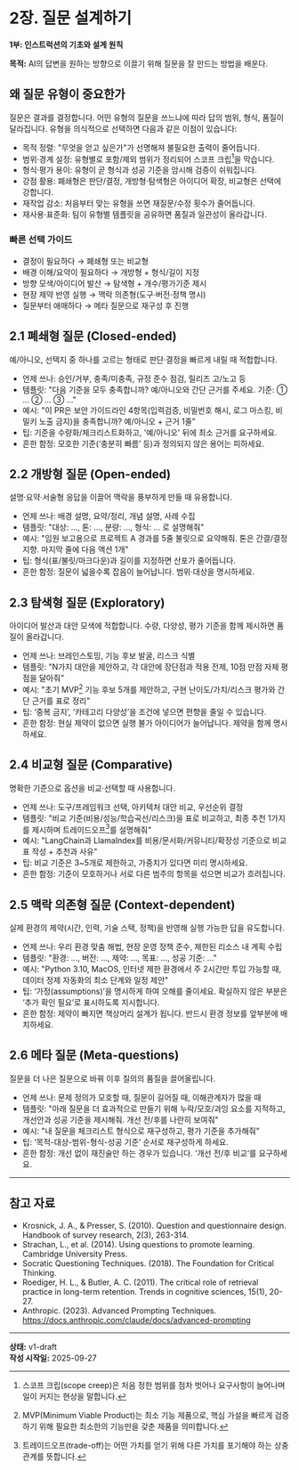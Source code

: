 # 2장. 질문 설계하기

**1부: 인스트럭션의 기초와 설계 원칙**

**목적:** AI의 답변을 원하는 방향으로 이끌기 위해 질문을 잘 만드는 방법을 배운다.

## 왜 질문 유형이 중요한가

질문은 결과를 결정합니다. 어떤 유형의 질문을 쓰느냐에 따라 답의 범위, 형식, 품질이 달라집니다. 유형을 의식적으로 선택하면 다음과 같은 이점이 있습니다:

- 목적 정렬: "무엇을 얻고 싶은가"가 선명해져 불필요한 출력이 줄어듭니다.
- 범위·경계 설정: 유형별로 포함/제외 범위가 정리되어 스코프 크립[^1]을 막습니다.
- 형식·평가 용이: 유형이 곧 형식과 성공 기준을 암시해 검증이 쉬워집니다.
- 강점 활용: 폐쇄형은 판단/결정, 개방형·탐색형은 아이디어 확장, 비교형은 선택에 강합니다.
- 재작업 감소: 처음부터 맞는 유형을 쓰면 재질문/수정 횟수가 줄어듭니다.
- 재사용·표준화: 팀이 유형별 템플릿을 공유하면 품질과 일관성이 올라갑니다.

### 빠른 선택 가이드

- 결정이 필요하다 → 폐쇄형 또는 비교형
- 배경 이해/요약이 필요하다 → 개방형 + 형식/길이 지정
- 방향 모색/아이디어 발산 → 탐색형 + 개수/평가기준 제시
- 현장 제약 반영 실행 → 맥락 의존형(도구·버전·정책 명시)
- 질문부터 애매하다 → 메타 질문으로 재구성 후 진행

## 2.1 폐쇄형 질문 (Closed-ended)
예/아니오, 선택지 중 하나를 고르는 형태로 판단·결정을 빠르게 내릴 때 적합합니다.

- 언제 쓰나: 승인/거부, 충족/미충족, 규정 준수 점검, 릴리즈 고/노고 등
- 템플릿: "다음 기준을 모두 충족합니까? 예/아니오와 간단 근거를 주세요. 기준: ① … ② … ③ …"
- 예시: "이 PR은 보안 가이드라인 4항목(입력검증, 비밀번호 해시, 로그 마스킹, 비밀키 노출 금지)을 충족합니까? 예/아니오 + 근거 1줄"
- 팁: 기준을 수량화/체크리스트화하고, '예/아니오' 뒤에 최소 근거를 요구하세요.
- 흔한 함정: 모호한 기준(‘충분히 빠름’ 등)과 정의되지 않은 용어는 피하세요.

## 2.2 개방형 질문 (Open-ended)
설명·요약·서술형 응답을 이끌어 맥락을 풍부하게 만들 때 유용합니다.

- 언제 쓰나: 배경 설명, 요약/정리, 개념 설명, 사례 수집
- 템플릿: "대상: …, 톤: …, 분량: …, 형식: … 로 설명해줘"
- 예시: "임원 보고용으로 프로젝트 A 경과를 5줄 불릿으로 요약해줘. 톤은 간결/결정지향. 마지막 줄에 다음 액션 1개"
- 팁: 형식(표/불릿/마크다운)과 길이를 지정하면 산포가 줄어듭니다.
- 흔한 함정: 질문이 넓을수록 잡음이 늘어납니다. 범위·대상을 명시하세요.

## 2.3 탐색형 질문 (Exploratory)
아이디어 발산과 대안 모색에 적합합니다. 수량, 다양성, 평가 기준을 함께 제시하면 품질이 올라갑니다.

- 언제 쓰나: 브레인스토밍, 기능 후보 발굴, 리스크 식별
- 템플릿: "N가지 대안을 제안하고, 각 대안에 장단점과 적용 전제, 10점 만점 자체 평점을 달아줘"
- 예시: "초기 MVP[^2] 기능 후보 5개를 제안하고, 구현 난이도/가치/리스크 평가와 간단 근거를 표로 정리"
- 팁: ‘중복 금지’, ‘카테고리 다양성’을 조건에 넣으면 편향을 줄일 수 있습니다.
- 흔한 함정: 현실 제약이 없으면 실행 불가 아이디어가 늘어납니다. 제약을 함께 명시하세요.

## 2.4 비교형 질문 (Comparative)
명확한 기준으로 옵션을 비교·선택할 때 사용합니다.

- 언제 쓰나: 도구/프레임워크 선택, 아키텍처 대안 비교, 우선순위 결정
- 템플릿: "비교 기준(비용/성능/학습곡선/리스크)을 표로 비교하고, 최종 추천 1가지를 제시하며 트레이드오프[^3]를 설명해줘"
- 예시: "LangChain과 LlamaIndex를 비용/문서화/커뮤니티/확장성 기준으로 비교 표 작성 + 추천과 사유"
- 팁: 비교 기준은 3~5개로 제한하고, 가중치가 있다면 미리 명시하세요.
- 흔한 함정: 기준이 모호하거나 서로 다른 범주의 항목을 섞으면 비교가 흐려집니다.

## 2.5 맥락 의존형 질문 (Context-dependent)
실제 환경의 제약(시간, 인력, 기술 스택, 정책)을 반영해 실행 가능한 답을 유도합니다.

- 언제 쓰나: 우리 환경 맞춤 해법, 현장 운영 정책 준수, 제한된 리소스 내 계획 수립
- 템플릿: "환경: …, 버전: …, 제약: …, 목표: …, 성공 기준: …"
- 예시: "Python 3.10, MacOS, 인터넷 제한 환경에서 주 2시간만 투입 가능할 때, 데이터 정제 자동화의 최소 단계와 일정 제안"
- 팁: ‘가정(assumptions)’을 명시하게 하여 오해를 줄이세요. 확실하지 않은 부분은 ‘추가 확인 필요’로 표시하도록 지시합니다.
- 흔한 함정: 제약이 빠지면 책상머리 설계가 됩니다. 반드시 환경 정보를 앞부분에 배치하세요.

## 2.6 메타 질문 (Meta-questions)
질문을 더 나은 질문으로 바꿔 이후 질의의 품질을 끌어올립니다.

- 언제 쓰나: 문제 정의가 모호할 때, 질문이 길어질 때, 이해관계자가 많을 때
- 템플릿: "아래 질문을 더 효과적으로 만들기 위해 누락/모호/과잉 요소를 지적하고, 개선안과 성공 기준을 제시해줘. 개선 전/후를 나란히 보여줘"
- 예시: "내 질문을 체크리스트 형식으로 재구성하고, 평가 기준을 추가해줘"
- 팁: ‘목적-대상-범위-형식-성공 기준’ 순서로 재구성하게 하세요.
- 흔한 함정: 개선 없이 재진술만 하는 경우가 있습니다. ‘개선 전/후 비교’를 요구하세요.

[^1]: 스코프 크립(scope creep)은 처음 정한 범위를 점차 벗어나 요구사항이 늘어나며 일이 커지는 현상을 말합니다.
[^2]: MVP(Minimum Viable Product)는 최소 기능 제품으로, 핵심 가설을 빠르게 검증하기 위해 필요한 최소한의 기능만을 갖춘 제품을 의미합니다.
[^3]: 트레이드오프(trade-off)는 어떤 가치를 얻기 위해 다른 가치를 포기해야 하는 상충 관계를 뜻합니다.

---

## 참고 자료

- Krosnick, J. A., & Presser, S. (2010). Question and questionnaire design. Handbook of survey research, 2(3), 263-314.
- Strachan, L., et al. (2014). Using questions to promote learning. Cambridge University Press.
- Socratic Questioning Techniques. (2018). The Foundation for Critical Thinking.
- Roediger, H. L., & Butler, A. C. (2011). The critical role of retrieval practice in long-term retention. Trends in cognitive sciences, 15(1), 20-27.
- Anthropic. (2023). Advanced Prompting Techniques. https://docs.anthropic.com/claude/docs/advanced-prompting

---

**상태:** v1-draft  
**작성 시작일:** 2025-09-27

